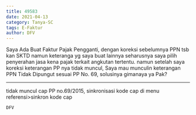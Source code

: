 ```yaml
---
title: 49583
date: 2021-04-13
category: Tanya-SC
tags: E-Faktur
author: DFV
---
```


Saya Ada Buat Faktur Pajak Pengganti, dengan koreksi sebelumnya PPN tsb kan SKTD namun keteranga yg saya buat lainnya seharusnya saya pilih penyerahan jasa kena pajak terkait angkutan tertentu. namun setelah saya koreksi keterangan PP nya tidak muncul, Saya mau munculin keterangan PPN Tidak Dipungut sesuai PP No. 69, solusinya gimanaya ya Pak?

---

tidak muncul cap PP no.69/2015, sinkronisasi kode cap di menu referensi>sinkron kode cap

`DFV`
